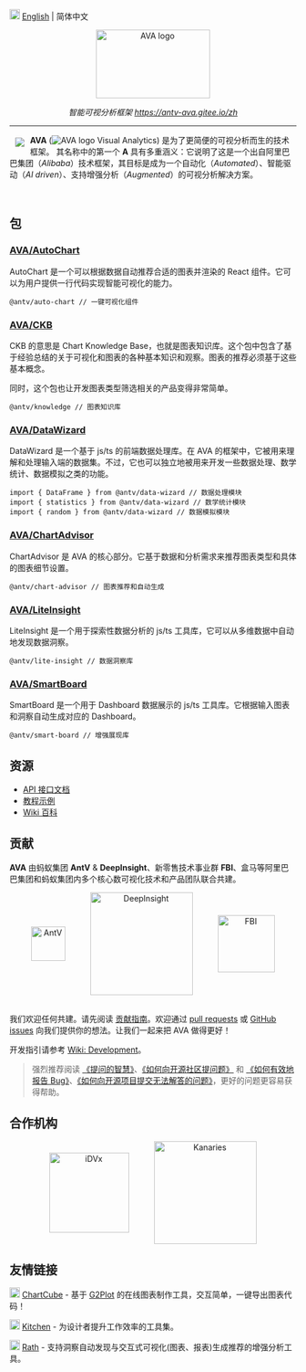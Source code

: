 <img src="https://gw.alipayobjects.com/zos/antfincdn/R8sN%24GNdh6/language.svg" width="18"> [English](../README.md) | 简体中文

<div align="center">
  <img width="200" height="120" src="../common/img/logo.svg" alt="AVA logo">
</div>

<div align="center">

<i>智能可视分析框架</i>
<i><a href="https://antv-ava.gitee.io/zh"><https://antv-ava.gitee.io/zh></a></i>

</div>

----

<a href="https://ava.antv.vision"><img src="../common/img/vectorA.svg" align="left" hspace="10" vspace="6"></a>

**AVA** (![AVA logo](../common/img/vectorASymbol.svg) Visual Analytics) 是为了更简便的可视分析而生的技术框架。 其名称中的第一个 **A** 具有多重涵义：它说明了这是一个出自阿里巴巴集团（*Alibaba*）技术框架，其目标是成为一个自动化（*Automated*）、智能驱动（*AI driven*）、支持增强分析（*Augmented*）的可视分析解决方案。

<br />

## 包

### [AVA/AutoChart](https://github.com/antvis/AVA/blob/master/packages/auto-chart/zh-CN/README.zh-CN.md)

AutoChart 是一个可以根据数据自动推荐合适的图表并渲染的 React 组件。它可以为用户提供一行代码实现智能可视化的能力。

```sign
@antv/auto-chart // 一键可视化组件
```

### [AVA/CKB](https://github.com/antvis/AVA/blob/master/packages/auto-chart/zh-CN/README.zh-CN.md)

CKB 的意思是 Chart Knowledge Base，也就是图表知识库。这个包中包含了基于经验总结的关于可视化和图表的各种基本知识和观察。图表的推荐必须基于这些基本概念。

同时，这个包也让开发图表类型筛选相关的产品变得非常简单。

```sign
@antv/knowledge // 图表知识库
```

### [AVA/DataWizard](https://github.com/antvis/AVA/blob/master/packages/data-wizard/zh-CN/README.zh-CN.md)

DataWizard 是一个基于 js/ts 的前端数据处理库。在 AVA 的框架中，它被用来理解和处理输入端的数据集。不过，它也可以独立地被用来开发一些数据处理、数学统计、数据模拟之类的功能。

```sign
import { DataFrame } from @antv/data-wizard // 数据处理模块
import { statistics } from @antv/data-wizard // 数学统计模块
import { random } from @antv/data-wizard // 数据模拟模块
```

### [AVA/ChartAdvisor](https://github.com/antvis/AVA/blob/master/packages/chart-advisor/zh-CN/README.zh-CN.md)

ChartAdvisor 是 AVA 的核心部分。它基于数据和分析需求来推荐图表类型和具体的图表细节设置。

```sign
@antv/chart-advisor // 图表推荐和自动生成
```

### [AVA/LiteInsight](https://github.com/antvis/AVA/blob/master/packages/lite-insight/zh-CN/README.zh-CN.md)

LiteInsight 是一个用于探索性数据分析的 js/ts 工具库，它可以从多维数据中自动地发现数据洞察。

```sign
@antv/lite-insight // 数据洞察库
```

### [AVA/SmartBoard](https://github.com/antvis/AVA/blob/master/packages/smart-board/zh-CN/README.zh-CN.md)

SmartBoard 是一个用于 Dashboard 数据展示的 js/ts 工具库。它根据输入图表和洞察自动生成对应的 Dashboard。

```sign
@antv/smart-board // 增强展现库
```

## 资源

* [API 接口文档](https://ava.antv.vision/zh/docs/api/intro)
* [教程示例](https://ava.antv.vision/zh/examples/gallery)
* [Wiki 百科](https://github.com/antvis/AVA/wiki)

## 贡献

**AVA** 由蚂蚁集团 **AntV** & **DeepInsight**、新零售技术事业群 **FBI**、盒马等阿里巴巴集团和蚂蚁集团内多个核心数可视化技术和产品团队联合共建。

<div align="center">
  <img src="https://gw.alipayobjects.com/zos/antfincdn/Qv%24T%24KQJpx/19199542.png" alt="AntV" width="60" align="middle" hspace="20">
  <img src="https://gw.alipayobjects.com/zos/antfincdn/1V8%24AMxRRy/3794630be86d8bb484b9a86f8aead2d1.jpg" alt="DeepInsight" width="180" align="middle" hspace="20">
  <img src="https://gw.alipayobjects.com/zos/antfincdn/dDCkaw%26DcH/TB1HVktD9tYBeNjSspkXXbU8VXa-120-60.svg" alt="FBI" width="100" align="middle" hspace="20">
</div>
<br>

我们欢迎任何共建。请先阅读 [贡献指南](./CONTRIBUTING.zh-CN.md)。欢迎通过 [pull requests](https://github.com/antvis/AVA/pulls) 或 [GitHub issues](https://github.com/antvis/AVA/issues) 向我们提供你的想法。让我们一起来把 AVA 做得更好！

开发指引请参考 [Wiki: Development](https://github.com/antvis/AVA/wiki/Development)。

> 强烈推荐阅读 [《提问的智慧》](https://github.com/ryanhanwu/How-To-Ask-Questions-The-Smart-Way)、[《如何向开源社区提问题》](https://github.com/seajs/seajs/issues/545) 和 [《如何有效地报告 Bug》](http://www.chiark.greenend.org.uk/%7Esgtatham/bugs-cn.html)、[《如何向开源项目提交无法解答的问题》](https://zhuanlan.zhihu.com/p/25795393)，更好的问题更容易获得帮助。

## 合作机构

<div align="center">
  <a href="https://idvxlab.com/"><img src="https://gw.alipayobjects.com/zos/antfincdn/rxgntN5msN/idvx.png" alt="iDVx" width="140" align="middle" hspace="20"></a>
  <a href="https://github.com/Kanaries"><img src="https://gw.alipayobjects.com/zos/antfincdn/lwdITX3bOY/d398c9ee92e4e79a4ea92e7a24b166fe.jpg" alt="Kanaries" width="180" align="middle" hspace="20"></a>
</div>

## 友情链接

<img src="https://gw.alipayobjects.com/zos/antfincdn/1yMwFkBvyV/chartcube-logo-cube.svg" width="18"> [ChartCube](https://chartcube.alipay.com/) - 基于 [G2Plot](https://github.com/antvis/G2Plot) 的在线图表制作工具，交互简单，一键导出图表代码！

<img src="https://gw.alipayobjects.com/zos/antfincdn/qxCT7b6aLE/LFooOLwmxGLsltmUjTAP.svg" width="18"> [Kitchen](https://kitchen.alipay.com/) - 为设计者提升工作效率的工具集。

<img src="https://ch-resources.oss-cn-shanghai.aliyuncs.com/images/kanaries-circular.png" width="18"> [Rath](https://github.com/Kanaries/Rath) - 支持洞察自动发现与交互式可视化(图表、报表)生成推荐的增强分析工具。
